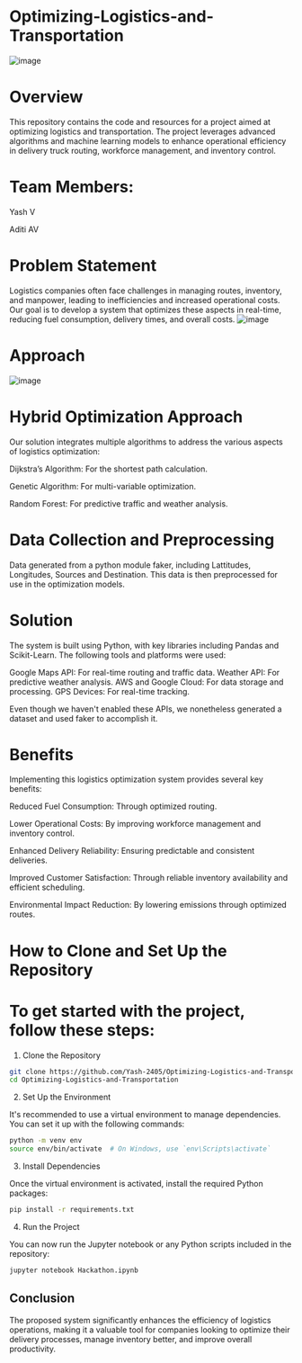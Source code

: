 # Optimizing-Logistics-and-Transportation
![image](https://github.com/user-attachments/assets/e1f0e487-628f-4035-bb38-3fbe408d64e2)

# Overview

This repository contains the code and resources for a project aimed at optimizing logistics and transportation. The project leverages advanced algorithms and machine learning models to enhance operational efficiency in delivery truck routing, workforce management, and inventory control.

# Team Members:

Yash V

Aditi AV

# Problem Statement
Logistics companies often face challenges in managing routes, inventory, and manpower, leading to inefficiencies and increased operational costs. Our goal is to develop a system that optimizes these aspects in real-time, reducing fuel consumption, delivery times, and overall costs.
![image](https://github.com/user-attachments/assets/fe1ef264-be25-4c1c-8b14-a2b5a24712bf)


# Approach
![image](https://github.com/user-attachments/assets/49db142f-8823-41d4-beb8-109e1c610acf)

# Hybrid Optimization Approach

Our solution integrates multiple algorithms to address the various aspects of logistics optimization:

Dijkstra’s Algorithm: For the shortest path calculation.

Genetic Algorithm: For multi-variable optimization.

Random Forest: For predictive traffic and weather analysis.

# Data Collection and Preprocessing

Data generated from a python module faker, including Lattitudes, Longitudes, Sources and Destination. This data is then preprocessed for use in the optimization models.

# Solution

The system is built using Python, with key libraries including Pandas and Scikit-Learn. The following tools and platforms were used:

Google Maps API: For real-time routing and traffic data.
Weather API: For predictive weather analysis.
AWS and Google Cloud: For data storage and processing.
GPS Devices: For real-time tracking.

Even though we haven't enabled these APIs, we nonetheless generated a dataset and used faker to accomplish it.

# Benefits

Implementing this logistics optimization system provides several key benefits:

Reduced Fuel Consumption: Through optimized routing.

Lower Operational Costs: By improving workforce management and inventory control.

Enhanced Delivery Reliability: Ensuring predictable and consistent deliveries.

Improved Customer Satisfaction: Through reliable inventory availability and efficient scheduling.

Environmental Impact Reduction: By lowering emissions through optimized routes.

# How to Clone and Set Up the Repository

# To get started with the project, follow these steps:

1. Clone the Repository

```bash
git clone https://github.com/Yash-2405/Optimizing-Logistics-and-Transportation.git
cd Optimizing-Logistics-and-Transportation
```

2. Set Up the Environment

It's recommended to use a virtual environment to manage dependencies. You can set it up with the following commands:

```bash
python -m venv env
source env/bin/activate  # On Windows, use `env\Scripts\activate`
```

3. Install Dependencies

Once the virtual environment is activated, install the required Python packages:

```bash
pip install -r requirements.txt
```

4. Run the Project

You can now run the Jupyter notebook or any Python scripts included in the repository:

```bash
jupyter notebook Hackathon.ipynb
```

## Conclusion

The proposed system significantly enhances the efficiency of logistics operations, making it a valuable tool for companies looking to optimize their delivery processes, manage inventory better, and improve overall productivity.
